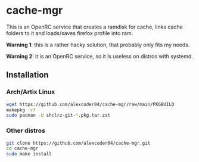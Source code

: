 
# cache-mgr

This is an OpenRC service that creates a ramdisk for cache, links cache folders
to it and loads/saves firefox profile into ram.

**Warning 1**: this is a rather hacky solution, that probably only fits my needs.

**Warning 2**: it is an OpenRC service, so it is useless on distros with
systemd.

## Installation

### Arch/Artix Linux

```sh
wget https://github.com/alexcoder04/cache-mgr/raw/main/PKGBUILD
makepkg -cf
sudo pacman -U shclrz-git-*.pkg.tar.zst
```

### Other distros

```sh
git clone https://github.com/alexcoder04/cache-mgr.git
cd cache-mgr
sudo make install
```

